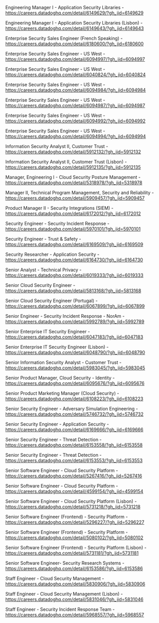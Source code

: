 Engineering Manager I - Application Security Libraries - https://careers.datadoghq.com/detail/6149629/?gh_jid=6149629

Engineering Manager I - Application Security Libraries (Lisbon) - https://careers.datadoghq.com/detail/6149643/?gh_jid=6149643

Enterprise Security Sales Engineer (French Speaking) - https://careers.datadoghq.com/detail/6180600/?gh_jid=6180600

Enterprise Security Sales Engineer - US West - https://careers.datadoghq.com/detail/6094997/?gh_jid=6094997

Enterprise Security Sales Engineer - US West - https://careers.datadoghq.com/detail/6040824/?gh_jid=6040824

Enterprise Security Sales Engineer - US West - https://careers.datadoghq.com/detail/6094984/?gh_jid=6094984

Enterprise Security Sales Engineer - US West - https://careers.datadoghq.com/detail/6094987/?gh_jid=6094987

Enterprise Security Sales Engineer - US West - https://careers.datadoghq.com/detail/6094992/?gh_jid=6094992

Enterprise Security Sales Engineer - US West - https://careers.datadoghq.com/detail/6094994/?gh_jid=6094994

Information Security Analyst II, Customer Trust - https://careers.datadoghq.com/detail/5912132/?gh_jid=5912132

Information Security Analyst II, Customer Trust (Lisbon) - https://careers.datadoghq.com/detail/5912135/?gh_jid=5912135

Manager, Engineering I - Cloud Security Posture Management - https://careers.datadoghq.com/detail/5318978/?gh_jid=5318978

Manager II, Technical Program Management, Security and Reliability - https://careers.datadoghq.com/detail/5909457/?gh_jid=5909457

Product Manager II - Security Integrations (SIEM) - https://careers.datadoghq.com/detail/6172012/?gh_jid=6172012

Security Engineer - Security Incident Response - https://careers.datadoghq.com/detail/5970101/?gh_jid=5970101

Security Engineer - Trust & Safety - https://careers.datadoghq.com/detail/6169509/?gh_jid=6169509

Security Researcher - Application Security - https://careers.datadoghq.com/detail/6164730/?gh_jid=6164730

Senior Analyst - Technical Privacy - https://careers.datadoghq.com/detail/6019333/?gh_jid=6019333

Senior Cloud Security Engineer  - https://careers.datadoghq.com/detail/5813168/?gh_jid=5813168

Senior Cloud Security Engineer (Portugal) - https://careers.datadoghq.com/detail/6067899/?gh_jid=6067899

Senior Engineer - Security Incident Response - NorAm - https://careers.datadoghq.com/detail/5992789/?gh_jid=5992789

Senior Enterprise IT Security Engineer - https://careers.datadoghq.com/detail/6047183/?gh_jid=6047183

Senior Enterprise IT Security Engineer (Lisbon)  - https://careers.datadoghq.com/detail/6048790/?gh_jid=6048790

Senior Information Security Analyst - Customer Trust - https://careers.datadoghq.com/detail/5983045/?gh_jid=5983045

Senior Product Manager, Cloud Security - Identity - https://careers.datadoghq.com/detail/6095676/?gh_jid=6095676

Senior Product Marketing Manager (Cloud Security) - https://careers.datadoghq.com/detail/6108223/?gh_jid=6108223

Senior Security Engineer - Adversary Simulation Engineering - https://careers.datadoghq.com/detail/5746732/?gh_jid=5746732

Senior Security Engineer - Application Security - https://careers.datadoghq.com/detail/6169666/?gh_jid=6169666

Senior Security Engineer - Threat Detection - https://careers.datadoghq.com/detail/6153558/?gh_jid=6153558

Senior Security Engineer - Threat Detection - https://careers.datadoghq.com/detail/6153553/?gh_jid=6153553

Senior Software Engineer - Cloud Security Platform - https://careers.datadoghq.com/detail/5267416/?gh_jid=5267416

Senior Software Engineer - Cloud Security Platform - https://careers.datadoghq.com/detail/4599154/?gh_jid=4599154

Senior Software Engineer - Cloud Security Platform (Lisbon) - https://careers.datadoghq.com/detail/5731218/?gh_jid=5731218

Senior Software Engineer (Frontend) - Security Platform - https://careers.datadoghq.com/detail/5296227/?gh_jid=5296227

Senior Software Engineer (Frontend) - Security Platform - https://careers.datadoghq.com/detail/5080102/?gh_jid=5080102

Senior Software Engineer (Frontend) - Security Platform (Lisbon) - https://careers.datadoghq.com/detail/5731181/?gh_jid=5731181

Senior Software Engineer- Security Research Systems - https://careers.datadoghq.com/detail/6153586/?gh_jid=6153586

Staff Engineer - Cloud Security Management - https://careers.datadoghq.com/detail/5830906/?gh_jid=5830906

Staff Engineer - Cloud Security Management (Lisbon) - https://careers.datadoghq.com/detail/5831046/?gh_jid=5831046

Staff Engineer - Security Incident Response Team - https://careers.datadoghq.com/detail/5968557/?gh_jid=5968557

